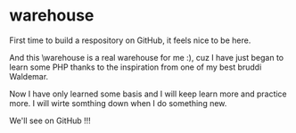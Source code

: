 # warehouse

First time to build a respository on GitHub, it feels nice to be here.



And this \warehouse is a real warehouse for me :), cuz I have just began to learn some PHP thanks to the inspiration from one of my best bruddi Waldemar.



Now I have only learned some basis and I will keep learn more and practice more. I will wirte somthing down when I do something new.



We'll see on GitHub !!!
